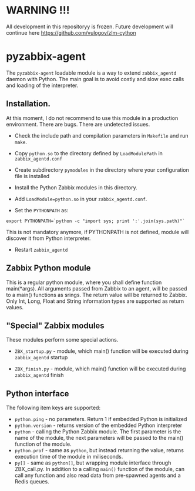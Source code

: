 WARNING !!!
==============
All development in this repositoryy is frozen. Future development will continue 
here https://github.com/vulogov/zlm-cython

pyzabbix-agent
==============

The `pyzabbix-agent` loadable module is a way to extend `zabbix_agentd` daemon
with Python. The main goal is to avoid costly and slow exec calls and
loading of the interpreter.

## Installation.

At this moment, I do not recommend to use this module in a production
environment. There are bugs. There are undetected issues.

* Check the include path and compilation parameters in `Makefile`
and run `make`.

* Copy `python.so` to the directory defined by `LoadModulePath` in
`zabbix_agentd.conf`

* Create subdirectory `pymodules` in the directory where your
configuration file is installed

* Install the Python Zabbix modules in this directory.

* Add `LoadModule=python.so` in your `zabbix_agentd.conf`.


* Set the `PYTHONPATH` as:

```
export PYTHONPATH=`python -c "import sys; print ':'.join(sys.path)"`
```

This is not mandatory anymore, if PYTHONPATH is not defined, module
will discover it from Python interpreter.

* Restart `zabbix_agentd`


## Zabbix Python module

This is a regular python module, where you shall define function
main(*args). All arguments passed from Zabbix to an agent, will be
passed to a main() functions as srings. The return value will be returned
to Zabbix. Only Int, Long, Float and String information types are supported as return values.

## "Special" Zabbix modules

These modules perform some special actions.

* `ZBX_startup.py` - module, which main() function will be executed during
`zabbix_agentd` startup

* `ZBX_finish.py` - module, which main() function will be executed during
`zabbix_agentd` finish

## Python interface

The following item keys are supported:

* `python.ping` - no parameters. Return 1 if embedded Python is initialized
* `python.version` - returns version of the embedded Python interpreter
* `python` - calling the Python Zabbix module. The first parameter is the
name of the module, the next parameters will be passed to the main()
function of the module.
* `python.prof` - same as `python`, but instead returning the value, returns
execution time of the module in miliseconds.
* `py[]` - same as `python[]`, but wrapping module interface through ZBX_call.py. 
In addition to a calling `main()` function of the module, can call any
function and also read data from pre-spawned agents and a Redis queues.

